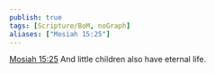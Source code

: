 ```yaml
---
publish: true
tags: [Scripture/BoM, noGraph]
aliases: ["Mosiah 15:25"]
---
```

[Mosiah 15:25](https://churchofjesuschrist.org/study/scriptures/bofm/mosiah/15?lang=eng&id=p25#p25) And little children also have eternal life.
